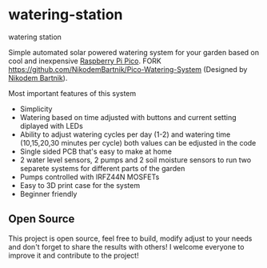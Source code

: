 # watering-station
watering station

Simple automated solar powered watering system for your garden based on cool and inexpensive [Raspberry Pi Pico](https://www.raspberrypi.com/products/raspberry-pi-pico/). 
FORK https://github.com/NikodemBartnik/Pico-Watering-System (Designed by [Nikodem Bartnik](https://www.youtube.com/nikodembartnik)). 

Most important features of this system

  - Simplicity
  - Watering based on time adjusted with buttons and current setting diplayed with LEDs
  - Ability to adjust watering cycles per day (1-2) and watering time (10,15,20,30 minutes per cycle) both values can be edjusted in the code
  - Single sided PCB that's easy to make at home
  - 2 water level sensors, 2 pumps and 2 soil moisture sensors to run two separete systems for different parts of the garden
  - Pumps controlled with IRFZ44N MOSFETs
  - Easy to 3D print case for the system
  - Beginner friendly

## Open Source
This project is open source, feel free to build, modify adjust to your needs and don't forget to share the results with others! I welcome everyone to improve it and contribute to the project!
